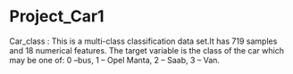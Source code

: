 # Project_Car1
Car_class : 
This is a multi-class classification data set.It has 719 samples and 18 numerical features. The target variable is the class of the car which may be one of: 0 –bus, 1 – Opel Manta, 2 –
Saab, 3 – Van.
